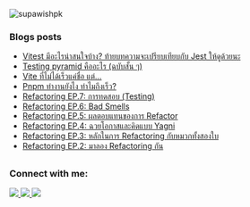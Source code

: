 <p align="left"> <img src="https://komarev.com/ghpvc/?username=supawishpk&label=Profile%20views&color=0e75b6&style=flat" alt="supawishpk" /> </p>

### Blogs posts
<!-- BLOG-POST-LIST:START -->
- [Vitest มีอะไรน่าสนใจบ้าง?  ท้ายบทความจะเปรียบเทียบกับ Jest ให้ดูด้วยนะ](https://medium.com/@supawishkaewjing/vitest-%E0%B8%A1%E0%B8%B5%E0%B8%AD%E0%B8%B0%E0%B9%84%E0%B8%A3%E0%B8%99%E0%B9%88%E0%B8%B2%E0%B8%AA%E0%B8%99%E0%B9%83%E0%B8%88%E0%B8%9A%E0%B9%89%E0%B8%B2%E0%B8%87-%E0%B8%97%E0%B9%89%E0%B8%B2%E0%B8%A2%E0%B8%9A%E0%B8%97%E0%B8%84%E0%B8%A7%E0%B8%B2%E0%B8%A1%E0%B8%88%E0%B8%B0%E0%B9%80%E0%B8%9B%E0%B8%A3%E0%B8%B5%E0%B8%A2%E0%B8%9A%E0%B9%80%E0%B8%97%E0%B8%B5%E0%B8%A2%E0%B8%9A%E0%B8%81%E0%B8%B1%E0%B8%9A-jest-%E0%B9%83%E0%B8%AB%E0%B9%89%E0%B8%94%E0%B8%B9%E0%B8%94%E0%B9%89%E0%B8%A7%E0%B8%A2%E0%B8%99%E0%B8%B0-be4d4bd97c31?source=rss-f29961ab68d8------2)
- [Testing pyramid คืออะไร &lpar;ฉบับสั้น ๆ&rpar;](https://medium.com/@supawishkaewjing/testing-pyramid-%E0%B9%81%E0%B8%9A%E0%B8%9A%E0%B9%84%E0%B8%A7-%E0%B9%86-47b55efd9858?source=rss-f29961ab68d8------2)
- [Vite ที่ไม่ได้เร็วแค่ชื่อ แต่…](https://developers.ascendcorp.com/vite-%E0%B8%97%E0%B8%B5%E0%B9%88%E0%B9%84%E0%B8%A1%E0%B9%88%E0%B9%84%E0%B8%94%E0%B9%89%E0%B9%80%E0%B8%A3%E0%B9%87%E0%B8%A7%E0%B9%81%E0%B8%84%E0%B9%88%E0%B8%8A%E0%B8%B7%E0%B9%88%E0%B8%AD-%E0%B9%81%E0%B8%95%E0%B9%88-cced3b4eb68c?source=rss-f29961ab68d8------2)
- [Pnpm ทำงานยังไง ทำไมถึงเร็ว?](https://developers.ascendcorp.com/pnpm-%E0%B8%97%E0%B8%B3%E0%B8%87%E0%B8%B2%E0%B8%99%E0%B8%A2%E0%B8%B1%E0%B8%87%E0%B9%84%E0%B8%87-%E0%B8%97%E0%B8%B3%E0%B9%84%E0%B8%A1%E0%B8%96%E0%B8%B6%E0%B8%87%E0%B9%80%E0%B8%A3%E0%B9%87%E0%B8%A7-64160eb2324a?source=rss-f29961ab68d8------2)
- [Refactoring EP.7: การทดสอบ &lpar;Testing&rpar;](https://developers.ascendcorp.com/refactoring-ep-7-%E0%B8%81%E0%B8%B2%E0%B8%A3%E0%B8%97%E0%B8%94%E0%B8%AA%E0%B8%AD%E0%B8%9A-testing-5730c2fe684?source=rss-f29961ab68d8------2)
- [Refactoring EP.6: Bad Smells](https://developers.ascendcorp.com/refactoring-ep-6-bad-smells-8e7031e2d787?source=rss-f29961ab68d8------2)
- [Refactoring EP.5: ผลตอบแทนของการ Refactor](https://developers.ascendcorp.com/refactoring-ep-5-%E0%B8%9C%E0%B8%A5%E0%B8%95%E0%B8%AD%E0%B8%9A%E0%B9%81%E0%B8%97%E0%B8%99%E0%B8%82%E0%B8%AD%E0%B8%87%E0%B8%81%E0%B8%B2%E0%B8%A3-refactor-a8d6aa2f1e5f?source=rss-f29961ab68d8------2)
- [Refactoring EP.4: ฉวยโอกาสและคิดแบบ Yagni](https://developers.ascendcorp.com/refactoring-ep-4-%E0%B8%89%E0%B8%A7%E0%B8%A2%E0%B9%82%E0%B8%AD%E0%B8%81%E0%B8%B2%E0%B8%AA-f4bd19629b5a?source=rss-f29961ab68d8------2)
- [Refactoring EP.3: หลักในการ Refactoring กับหมวกทั้งสองใบ](https://developers.ascendcorp.com/refactoring-ep-3-%E0%B8%AB%E0%B8%A5%E0%B8%B1%E0%B8%81%E0%B9%83%E0%B8%99%E0%B8%81%E0%B8%B2%E0%B8%A3-refactoring-%E0%B8%81%E0%B8%B1%E0%B8%9A%E0%B8%AB%E0%B8%A1%E0%B8%A7%E0%B8%81%E0%B8%97%E0%B8%B1%E0%B9%89%E0%B8%87%E0%B8%AA%E0%B8%AD%E0%B8%87%E0%B9%83%E0%B8%9A-d6289e914de6?source=rss-f29961ab68d8------2)
- [Refactoring EP.2: มาลอง Refactoring กัน](https://developers.ascendcorp.com/refactoring-ep-2-%E0%B8%A1%E0%B8%B2%E0%B9%80%E0%B8%A3%E0%B8%B4%E0%B9%88%E0%B8%A1-refactoring-%E0%B8%81%E0%B8%B1%E0%B8%99%E0%B9%80%E0%B8%96%E0%B8%AD%E0%B8%B0-ab73fdb0f1f?source=rss-f29961ab68d8------2)
<!-- BLOG-POST-LIST:END -->

##

<h3 align="left">Connect with me:</h3>
<p align="left">
 	<a href="https://medium.com/@supawishkaewjing" target="_blank"><img src="https://img.shields.io/badge/Medium-12100E?style=for-the-badge&logo=medium&logoColor=white" target="_blank"/>
  <a href = "mailto:supawish.kj@gmail.com"><img src="https://img.shields.io/badge/-Gmail-%23333?style=for-the-badge&logo=gmail&logoColor=white" target="_blank"/>
  <a href="https://www.linkedin.com/in/supawish-kj/" target="_blank"><img src="https://img.shields.io/badge/-LinkedIn-%230077B5?style=for-the-badge&logo=linkedin&logoColor=white" target="_blank"/>
</p>
 
</div>

